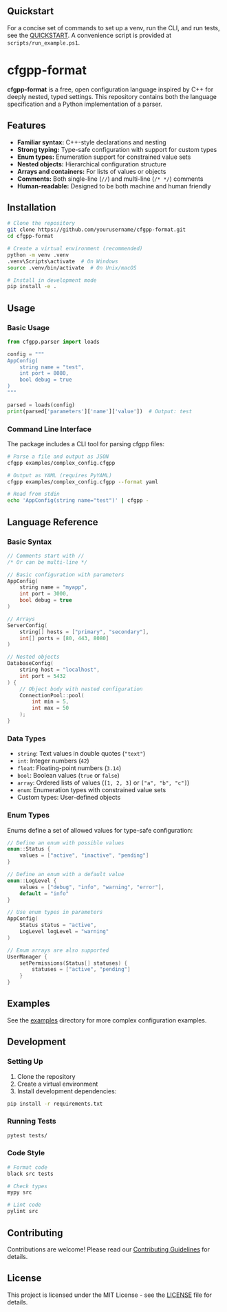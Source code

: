 ## Quickstart

For a concise set of commands to set up a venv, run the CLI, and run tests, see the [QUICKSTART](./QUICKSTART.md). A convenience script is provided at `scripts/run_example.ps1`.

# cfgpp-format

**cfgpp-format** is a free, open configuration language inspired by C++ for deeply nested, typed settings. This repository contains both the language specification and a Python implementation of a parser.

## Features

- **Familiar syntax:** C++-style declarations and nesting
- **Strong typing:** Type-safe configuration with support for custom types
- **Enum types:** Enumeration support for constrained value sets
- **Nested objects:** Hierarchical configuration structure
- **Arrays and containers:** For lists of values or objects
- **Comments:** Both single-line (`//`) and multi-line (`/* */`) comments
- **Human-readable:** Designed to be both machine and human friendly

## Installation

```bash
# Clone the repository
git clone https://github.com/yourusername/cfgpp-format.git
cd cfgpp-format

# Create a virtual environment (recommended)
python -m venv .venv
.venv\Scripts\activate  # On Windows
source .venv/bin/activate  # On Unix/macOS

# Install in development mode
pip install -e .
```

## Usage

### Basic Usage

```python
from cfgpp.parser import loads

config = """
AppConfig(
    string name = "test",
    int port = 8080,
    bool debug = true
)
"""

parsed = loads(config)
print(parsed['parameters']['name']['value'])  # Output: test
```

### Command Line Interface

The package includes a CLI tool for parsing cfgpp files:

```bash
# Parse a file and output as JSON
cfgpp examples/complex_config.cfgpp

# Output as YAML (requires PyYAML)
cfgpp examples/complex_config.cfgpp --format yaml

# Read from stdin
echo 'AppConfig(string name="test")' | cfgpp -
```

## Language Reference

### Basic Syntax

```cpp
// Comments start with //
/* Or can be multi-line */

// Basic configuration with parameters
AppConfig(
    string name = "myapp",
    int port = 3000,
    bool debug = true
)

// Arrays
ServerConfig(
    string[] hosts = ["primary", "secondary"],
    int[] ports = [80, 443, 8080]
)

// Nested objects
DatabaseConfig(
    string host = "localhost",
    int port = 5432
) {
    // Object body with nested configuration
    ConnectionPool::pool(
        int min = 5,
        int max = 50
    );
}
```

### Data Types

- `string`: Text values in double quotes (`"text"`)
- `int`: Integer numbers (`42`)
- `float`: Floating-point numbers (`3.14`)
- `bool`: Boolean values (`true` or `false`)
- `array`: Ordered lists of values (`[1, 2, 3]` or `["a", "b", "c"]`)
- `enum`: Enumeration types with constrained value sets
- Custom types: User-defined objects

### Enum Types

Enums define a set of allowed values for type-safe configuration:

```cpp
// Define an enum with possible values
enum::Status {
    values = ["active", "inactive", "pending"]
}

// Define an enum with a default value
enum::LogLevel {
    values = ["debug", "info", "warning", "error"],
    default = "info"
}

// Use enum types in parameters
AppConfig(
    Status status = "active",
    LogLevel logLevel = "warning"
)

// Enum arrays are also supported
UserManager {
    setPermissions(Status[] statuses) {
        statuses = ["active", "pending"]
    }
}
```

## Examples

See the [examples](./examples) directory for more complex configuration examples.

## Development

### Setting Up

1. Clone the repository
2. Create a virtual environment
3. Install development dependencies:

```bash
pip install -r requirements.txt
```

### Running Tests

```bash
pytest tests/
```

### Code Style

```bash
# Format code
black src tests

# Check types
mypy src

# Lint code
pylint src
```

## Contributing

Contributions are welcome! Please read our [Contributing Guidelines](CONTRIBUTING.md) for details.

## License

This project is licensed under the MIT License - see the [LICENSE](LICENSE) file for details.
